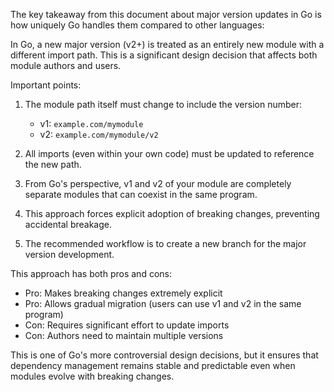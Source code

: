 The key takeaway from this document about major version updates in Go is how uniquely Go handles them compared to other languages:

In Go, a new major version (v2+) is treated as an entirely new module with a different import path. This is a significant design decision that affects both module authors and users.

Important points:

1. The module path itself must change to include the version number:

   - v1: `example.com/mymodule`
   - v2: `example.com/mymodule/v2`

2. All imports (even within your own code) must be updated to reference the new path.

3. From Go's perspective, v1 and v2 of your module are completely separate modules that can coexist in the same program.

4. This approach forces explicit adoption of breaking changes, preventing accidental breakage.

5. The recommended workflow is to create a new branch for the major version development.

This approach has both pros and cons:

- Pro: Makes breaking changes extremely explicit
- Pro: Allows gradual migration (users can use v1 and v2 in the same program)
- Con: Requires significant effort to update imports
- Con: Authors need to maintain multiple versions

This is one of Go's more controversial design decisions, but it ensures that dependency management remains stable and predictable even when modules evolve with breaking changes.
